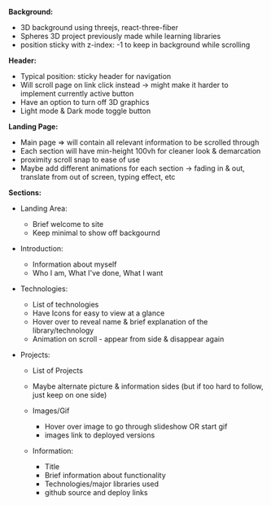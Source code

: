 **Background:**

- 3D background using threejs, react-three-fiber
- Spheres 3D project previously made while learning libraries
- position sticky with z-index: -1 to keep in background while scrolling

**Header:**

- Typical position: sticky header for navigation
- Will scroll page on link click instead -> might make it harder to implement currently active button
- Have an option to turn off 3D graphics
- Light mode & Dark mode toggle button

**Landing Page:**

- Main page => will contain all relevant information to be scrolled through
- Each section will have min-height 100vh for cleaner look & demarcation
- proximity scroll snap to ease of use
- Maybe add different animations for each section -> fading in & out, translate from out of screen, typing effect, etc

**Sections:**

- Landing Area:
  - Brief welcome to site
  - Keep minimal to show off backgournd
- Introduction:
  - Information about myself
  - Who I am, What I've done, What I want
- Technologies:
  - List of technologies
  - Have Icons for easy to view at a glance
  - Hover over to reveal name & brief explanation of the library/technology
  - Animation on scroll - appear from side & disappear again
- Projects:

  - List of Projects
  - Maybe alternate picture & information sides (but if too hard to follow, just keep on one side)
  - Images/Gif
    - Hover over image to go through slideshow OR start gif
    - images link to deployed versions
  - Information:

    - Title
    - Brief information about functionality
    - Technologies/major libraries used
    - github source and deploy links
